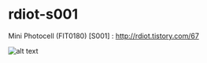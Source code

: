 # rdiot-s001
Mini Photocell (FIT0180) [S001] : http://rdiot.tistory.com/67

![alt text](http://cfile29.uf.tistory.com/image/25295D3C57D11B29473456)
